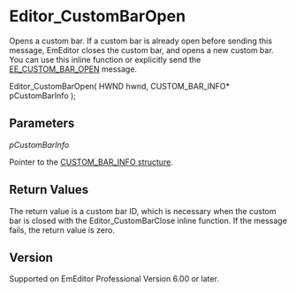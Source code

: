 # Editor\_CustomBarOpen

Opens a custom bar. If a custom bar is already open before sending this message, EmEditor closes the custom bar, and opens a new custom bar. You can use this inline function or explicitly send the [EE\_CUSTOM\_BAR\_OPEN](../message/ee_custom_bar_open) message.

Editor\_CustomBarOpen( HWND hwnd, CUSTOM\_BAR\_INFO\* pCustomBarInfo );

## Parameters

_pCustomBarInfo_

Pointer to the [CUSTOM\_BAR\_INFO structure](../structure/custom_bar_info).

## Return Values

The return value is a custom bar ID, which is necessary when the custom bar is closed with the Editor\_CustomBarClose inline function. If the message fails, the return value is zero.

## Version

Supported on EmEditor Professional Version 6.00 or later.
